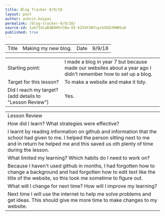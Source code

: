 ```yaml
---
title: Blog Tracker 9/9/18
layout: post
author: ashvin.bajpai
permalink: /blog-tracker-9/9/18/
source-id: 1ukfI4caDdB4HhrC0w-O5-kZVdY2WfuyckXG8J0WWSu8
published: true
---
```

<table>
  <tr>
    <td>Title</td>
    <td>Making my new blog.</td>
    <td>Date</td>
    <td>9/9/18</td>
  </tr>
</table>


<table>
  <tr>
    <td>Starting point:</td>
    <td>I made a blog in year 7 but because made our websites about a year ago I didn't remember how to set up a blog.</td>
  </tr>
  <tr>
    <td>Target for this lesson?</td>
    <td>To make a website and make it tidy.</td>
  </tr>
  <tr>
    <td>Did I reach my target? 
(add details to "Lesson Review")</td>
    <td> Yes.</td>
  </tr>
</table>


<table>
  <tr>
    <td>Lesson Review</td>
  </tr>
  <tr>
    <td>How did I learn? What strategies were effective? </td>
  </tr>
  <tr>
    <td>I learnt by reading information on github and information that the school had given to me. I helped the person sitting next to me and in return he helped me and this saved us oth plenty of time during the lesson.</td>
  </tr>
  <tr>
    <td>What limited my learning? Which habits do I need to work on? </td>
  </tr>
  <tr>
    <td>Because I haven't used github in months, I had forgotten how to change a background and had forgotten how to edit text like the title of the website, so this took me sometime to figure out.</td>
  </tr>
  <tr>
    <td>What will I change for next time? How will I improve my learning?</td>
  </tr>
  <tr>
    <td>Next time I will use the internet to help me solve problems and get ideas. This should give me more time to make changes to my website.</td>
  </tr>
</table>



